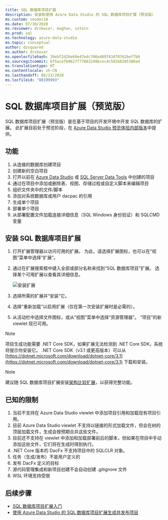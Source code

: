 ```yaml
---
title: SQL 数据库项目扩展
description: 安装和使用 Azure Data Studio 的 SQL 数据库项目扩展（预览版）
ms.custom: seodec18
ms.date: 07/30/2020
ms.reviewer: drskwier, maghan, sstein
ms.prod: sql
ms.technology: azure-data-studio
ms.topic: conceptual
author: dzsquared
ms.author: drskwier
ms.openlocfilehash: 39ebf2d26e69e47edc700a489743d70762bef7b0
ms.sourcegitcommit: bf5acef60627f77883249bcec4c502b0205300a4
ms.translationtype: HT
ms.contentlocale: zh-CN
ms.lasthandoff: 08/13/2020
ms.locfileid: "88199993"
---
```

# <a name="sql-database-projects-extension-preview"></a>SQL 数据库项目扩展（预览版）

SQL 数据库项目扩展（预览版）是在基于项目的开发环境中开发 SQL 数据库的扩展。 此扩展目前处于预览阶段，在 [Azure Data Studio 预览体验内部版本](https://github.com/microsoft/azuredatastudio#try-out-the-latest-insiders-build-from-main)中提供。


## <a name="features"></a>功能
1. 从连接的数据库创建项目 
2. 创建新的空白项目
3. 打开以前在 [Azure Data Studio](sql-database-project-extension-getting-started.md) 或 [SQL Server Data Tools](../ssdt/sql-server-data-tools.md) 中创建的项目 
4. 通过在项目中添加或删除表、视图、存储过程或自定义脚本来编辑项目 
5. 组织文件夹中的文件/脚本 
6. 添加对系统数据库或用户 dacpac 的引用
7. 生成单个项目 
8. 部署单个项目
9. 从部署配置文件加载连接详细信息（SQL Windows 身份验证）和 SQLCMD 变量 

## <a name="install-the-sql-database-projects-extension"></a>安装 SQL 数据库项目扩展

1. 打开扩展管理器以访问可用的扩展。  为此，请选择扩展图标，也可以在“视图”菜单中选择“扩展”。
2. 通过在扩展搜索框中键入全部或部分名称来找到“SQL 数据库项目”扩展。 选择某个可用扩展以查看其详细信息。

   ![安装扩展](media/extensions/sql-database-projects-extension/install-database-projects.png)

3. 选择所需的扩展并“安装”它。
4. 选择“重新加载”以启用扩展（仅在第一次安装扩展时是必需的）。
5.  从活动栏中选择文件图标，或从“视图”菜单中选择“资源管理器”。 “项目”的新 viewlet 现已可用。


   > [!NOTE]
   > 项目生成功能需要 .NET Core SDK，如果扩展无法检测到 .NET Core SDK，系统将提示你安装它。  .NET Core SDK（v3.1 或更高版本）可以从 [https://dotnet.microsoft.com/download/dotnet-core/3.1](https://dotnet.microsoft.com/download/dotnet-core/3.1) 下载和安装。

   > [!NOTE]
   > 建议随 SQL 数据库项目扩展安装[架构比较扩展](schema-compare-extension.md)，以获得完整功能。

## <a name="known-limitations"></a>已知的限制
1. 当前不支持在 Azure Data Studio viewlet 中添加项目引用和加载现有项目引用。 
2. 目前 Azure Data Studio viewlet 不支持以链接的形式加载文件，但会在树的顶层加载文件，生成会按预期合并这些文件。 
3. 目前还不支持在 viewlet 中添加和加载部署前后的脚本，但如果在项目中手动添加这些文件，它们将在生成时得到执行。 
3. .NET Core 版本的 DacFx 不支持项目中的 SQLCLR 对象。 
3. 任务（生成/发布）不是用户定义的
3. 发布 DacFx 定义的目标
3. 源代码管理集成和新项目创建不会自动创建 .gitignore 文件 
3. WSL 环境支持受限 

## <a name="next-steps"></a>后续步骤
- [SQL 数据库项目扩展入门](sql-database-project-extension-getting-started.md)
- [使用 Azure Data Studio 的 SQL 数据库项目扩展生成并发布项目](sql-database-project-extension-build.md)